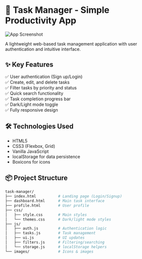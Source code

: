 # 📝 Task Manager - Simple Productivity App

![App Screenshot](images/screenshot.png)

A lightweight web-based task management application with user authentication and intuitive interface.

## ✨ Key Features

✅ User authentication (Sign up/Login)  
✅ Create, edit, and delete tasks  
✅ Filter tasks by priority and status  
✅ Quick search functionality  
✅ Task completion progress bar  
✅ Dark/Light mode toggle  
✅ Fully responsive design  

## 🛠️ Technologies Used

- HTML5
- CSS3 (Flexbox, Grid)
- Vanilla JavaScript
- localStorage for data persistence
- Boxicons for icons

## 📦 Project Structure

```bash
task-manager/
├── index.html          # Landing page (Login/Signup)
├── dashboard.html      # Main task interface
├── profile.html        # User profile
├── css/
│   ├── style.css       # Main styles
│   └── themes.css      # Dark/light mode styles
├── js/
│   ├── auth.js         # Authentication logic
│   ├── tasks.js        # Task management
│   ├── ui.js           # UI updates
│   ├── filters.js      # Filtering/searching
│   └── storage.js      # localStorage helpers
└── images/             # Icons & images
